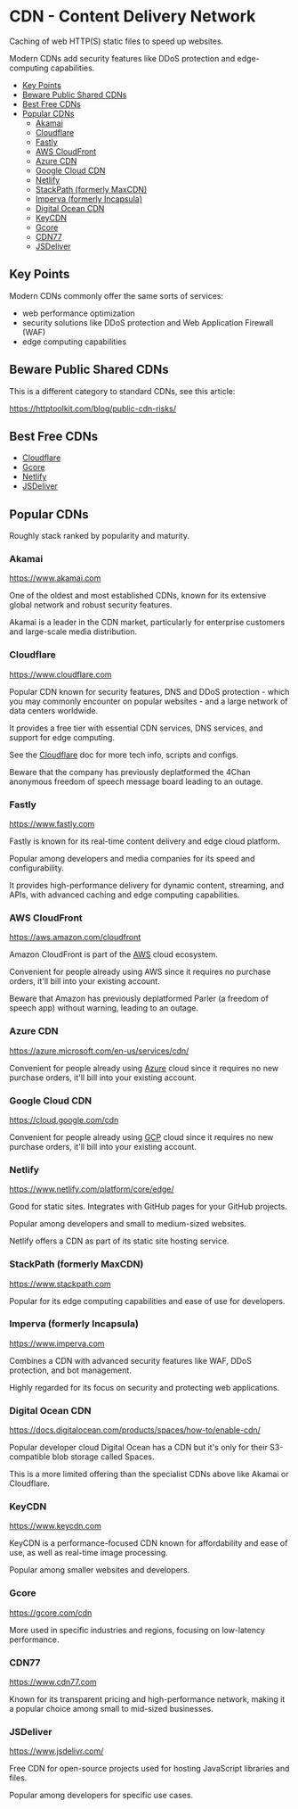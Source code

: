 # CDN - Content Delivery Network

Caching of web HTTP(S) static files to speed up websites.

Modern CDNs add security features like DDoS protection and edge-computing capabilities.

<!-- INDEX_START -->

- [Key Points](#key-points)
- [Beware Public Shared CDNs](#beware-public-shared-cdns)
- [Best Free CDNs](#best-free-cdns)
- [Popular CDNs](#popular-cdns)
  - [Akamai](#akamai)
  - [Cloudflare](#cloudflare)
  - [Fastly](#fastly)
  - [AWS CloudFront](#aws-cloudfront)
  - [Azure CDN](#azure-cdn)
  - [Google Cloud CDN](#google-cloud-cdn)
  - [Netlify](#netlify)
  - [StackPath (formerly MaxCDN)](#stackpath-formerly-maxcdn)
  - [Imperva (formerly Incapsula)](#imperva-formerly-incapsula)
  - [Digital Ocean CDN](#digital-ocean-cdn)
  - [KeyCDN](#keycdn)
  - [Gcore](#gcore)
  - [CDN77](#cdn77)
  - [JSDeliver](#jsdeliver)

<!-- INDEX_END -->

## Key Points

Modern CDNs commonly offer the same sorts of services:

- web performance optimization
- security solutions like DDoS protection and Web Application Firewall (WAF)
- edge computing capabilities

## Beware Public Shared CDNs

This is a different category to standard CDNs, see this article:

<https://httptoolkit.com/blog/public-cdn-risks/>

## Best Free CDNs

- [Cloudflare](#cloudflare)
- [Gcore](#gcore)
- [Netlify](#netlify)
- [JSDeliver](#jsdeliver)

## Popular CDNs

Roughly stack ranked by popularity and maturity.

### Akamai

<https://www.akamai.com>

One of the oldest and most established CDNs, known for its extensive global network and robust security
features.

Akamai is a leader in the CDN market, particularly for enterprise customers and large-scale media distribution.

### Cloudflare

<https://www.cloudflare.com>

Popular CDN known for security features, DNS and DDoS protection - which you may commonly encounter on popular
websites - and a large network of data centers worldwide.

It provides a free tier with essential CDN services, DNS services, and support for edge
computing.

See the [Cloudflare](cloudflare.md) doc for more tech info, scripts and configs.

Beware that the company has previously deplatformed the 4Chan anonymous freedom of speech message board
leading to an outage.

### Fastly

<https://www.fastly.com>

Fastly is known for its real-time content delivery and edge cloud platform.

Popular among developers and media companies for its speed and configurability.

It provides high-performance delivery for dynamic content, streaming, and APIs, with advanced caching and edge computing
capabilities.

### AWS CloudFront

<https://aws.amazon.com/cloudfront>

Amazon CloudFront is part of the [AWS](aws.md) cloud ecosystem.

Convenient for people already using AWS since it requires no purchase orders, it'll bill into your existing account.

Beware that Amazon has previously deplatformed Parler (a freedom of speech app) without warning, leading to an outage.

### Azure CDN

<https://azure.microsoft.com/en-us/services/cdn/>

Convenient for people already using [Azure](azure.md) cloud since it requires no new purchase orders, it'll bill into
your existing account.

### Google Cloud CDN

<https://cloud.google.com/cdn>

Convenient for people already using [GCP](gcp.md) cloud since it requires no new purchase orders, it'll bill into your
existing account.

### Netlify

<https://www.netlify.com/platform/core/edge/>

Good for static sites. Integrates with GitHub pages for your GitHub projects.

Popular among developers and small to medium-sized websites.

Netlify offers a CDN as part of its static site hosting service.

### StackPath (formerly MaxCDN)

<https://www.stackpath.com>

Popular for its edge computing capabilities and ease of use for developers.

### Imperva (formerly Incapsula)

<https://www.imperva.com>

Combines a CDN with advanced security features like WAF, DDoS protection, and bot management.

Highly regarded for its focus on security and protecting web applications.

### Digital Ocean CDN

<https://docs.digitalocean.com/products/spaces/how-to/enable-cdn/>

Popular developer cloud Digital Ocean has a CDN but it's only for their S3-compatible blob storage called Spaces.

This is a more limited offering than the specialist CDNs above like Akamai or Cloudflare.

### KeyCDN

<https://www.keycdn.com>

KeyCDN is a performance-focused CDN known for affordability and ease of use, as well as real-time image processing.

Popular among smaller websites and developers.

### Gcore

<https://gcore.com/cdn>

More used in specific industries and regions, focusing on low-latency performance.

### CDN77

<https://www.cdn77.com>

Known for its transparent pricing and high-performance network, making it a popular choice among small to
mid-sized businesses.

### JSDeliver

<https://www.jsdelivr.com/>

Free CDN for open-source projects used for hosting JavaScript libraries and files.

Popular among developers for specific use cases.
